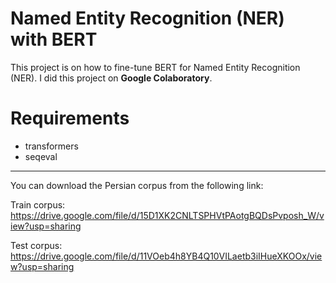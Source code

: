 # Named Entity Recognition (NER) with BERT
This project is on how to fine-tune BERT for Named Entity Recognition (NER).
I did this project on **Google Colaboratory**. 

# Requirements
  - transformers
  - seqeval
***
You can download the Persian corpus from the following link:

Train corpus:
https://drive.google.com/file/d/15D1XK2CNLTSPHVtPAotgBQDsPvposh_W/view?usp=sharing

Test corpus:
https://drive.google.com/file/d/11VOeb4h8YB4Q10VILaetb3iIHueXKOOx/view?usp=sharing
